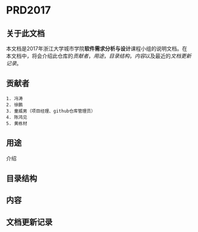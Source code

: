 ﻿# PRD2017
## 关于此文档
本文档是2017年浙江大学城市学院**软件需求分析与设计**课程小组的说明文档。在本文档中，将会介绍此仓库的*贡献者*，*用途*，*目录结构*，*内容*以及最近的*文档更新记录*。

## 贡献者
    1. 冯涛
    2. 徐鹏
    3. 童威男（项目经理、github仓库管理员）
    4. 陈鸿见
    5. 黄栋材
## 用途
介绍
## 目录结构

## 内容

## 文档更新记录
